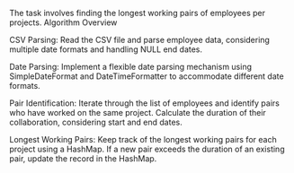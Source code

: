 The task involves finding the longest working pairs of employees per projects.
Algorithm Overview

CSV Parsing:
  Read the CSV file and parse employee data, considering multiple date formats and handling NULL end dates.

Date Parsing:
  Implement a flexible date parsing mechanism using SimpleDateFormat and DateTimeFormatter to accommodate different date formats.

Pair Identification:
  Iterate through the list of employees and identify pairs who have worked on the same project.
  Calculate the duration of their collaboration, considering start and end dates.

Longest Working Pairs:
  Keep track of the longest working pairs for each project using a HashMap.
   If a new pair exceeds the duration of an existing pair, update the record in the HashMap.

